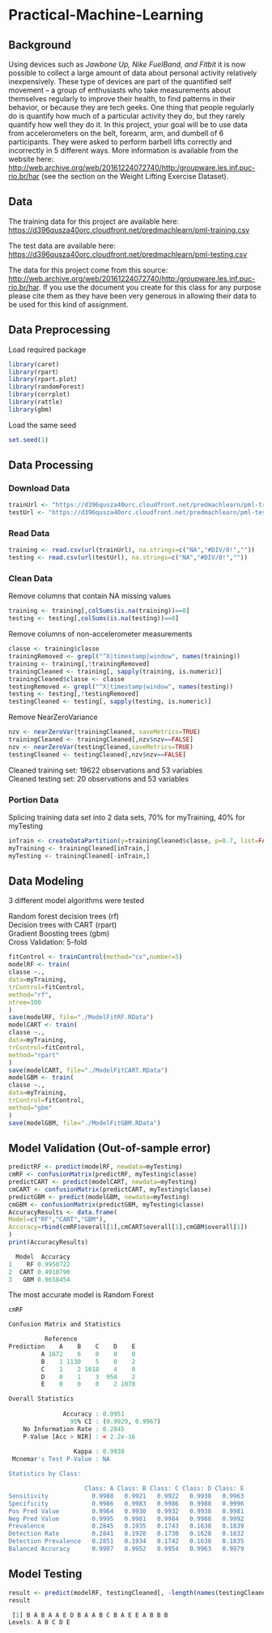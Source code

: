 # Practical-Machine-Learning
## Background
Using devices such as <i>Jawbone Up, Nike FuelBand, and Fitbit</i> it is now possible to collect a large amount of data about personal activity relatively inexpensively. These type of devices are part of the quantified self movement – a group of enthusiasts who take measurements about themselves regularly to improve their health, to find patterns in their behavior, or because they are tech geeks. One thing that people regularly do is quantify how much of a particular activity they do, but they rarely quantify how well they do it. In this project, your goal will be to use data from accelerometers on the belt, forearm, arm, and dumbell of 6 participants. They were asked to perform barbell lifts correctly and incorrectly in 5 different ways. More information is available from the website here: http://web.archive.org/web/20161224072740/http:/groupware.les.inf.puc-rio.br/har (see the section on the Weight Lifting Exercise Dataset).

## Data
The training data for this project are available here: https://d396qusza40orc.cloudfront.net/predmachlearn/pml-training.csv

The test data are available here: https://d396qusza40orc.cloudfront.net/predmachlearn/pml-testing.csv

The data for this project come from this source: http://web.archive.org/web/20161224072740/http:/groupware.les.inf.puc-rio.br/har. If you use the document you create for this class for any purpose please cite them as they have been very generous in allowing their data to be used for this kind of assignment.

## Data Preprocessing
Load required package
```r
library(caret)
library(rpart）
library(rpart.plot)
library(randomForest)
library(corrplot)
library(rattle)
library(gbm)
```
Load the same seed
```r
set.seed(1)
```
## Data Processing
### Download Data
```r
trainUrl <- "https://d396qusza40orc.cloudfront.net/predmachlearn/pml-training.csv"
testUrl <- "https://d396qusza40orc.cloudfront.net/predmachlearn/pml-testing.csv"
```
### Read Data
```r
training <- read.csv(url(trainUrl), na.strings=c("NA","#DIV/0!",""))
testing <- read.csv(url(testUrl), na.strings=c("NA","#DIV/0!",""))
```
### Clean Data
Remove columns that contain NA missing values
```r
training <- training[,colSums(is.na(training))==0]
testing <- testing[,colSums(is.na(testing))==0]
```
Remove columns of non-accelerometer measurements
```r
classe <- training$classe
trainingRemoved <- grepl("^X|timestamp|window", names(training))
training <- training[,!trainingRemoved]
trainingCleaned <- training[, sapply(training, is.numeric)]
trainingCleaned$classe <- classe
testingRemoved <- grepl("^X|timestamp|window", names(testing))
testing <- testing[,!testingRemoved]
testingCleaned <- testing[, sapply(testing, is.numeric)]
```
Remove NearZeroVariance
```r
nzv <- nearZeroVar(trainingCleaned, saveMetrics=TRUE)
trainingCleaned <- trainingCleaned[,nzv$nzv==FALSE]
nzv <- nearZeroVar(testingCleaned,saveMetrics=TRUE)
testingCleaned <- testingCleaned[,nzv$nzv==FALSE]
```
Cleaned training set: 19622 observations and 53 variables<br>
Cleaned testing set: 20 observations and 53 variables
### Portion Data
Splicing training data set into 2 data sets, 70% for myTraining, 40% for myTesting
```r
inTrain <- createDataPartition(y=trainingCleaned$classe, p=0.7, list=FALSE)
myTraining <- trainingCleaned[inTrain,]
myTesting <- trainingCleaned[-inTrain,]
```
## Data Modeling
3 different model algorithms were tested

Random forest decision trees (rf)<br>
Decision trees with CART (rpart)<br>
Gradient Boosting trees (gbm)<br>
Cross Validation: 5-fold<br>
```r
fitControl <- trainControl(method="cv",number=5)
modelRF <- train(
classe ~.,
data=myTraining,
trControl=fitControl,
method="rf",
ntree=100
)
save(modelRF, file="./ModelFitRF.RData")
modelCART <- train(
classe ~.,
data=myTraining,
trControl=fitControl,
method="rpart"
)
save(modelCART, file="./ModelFitCART.RData")
modelGBM <- train(
classe ~.,
data=myTraining,
trControl=fitControl,
method="gbm"
)
save(modelGBM, file="./ModelFitGBM.RData")

```
## Model Validation (Out-of-sample error)
```r
predictRF <- predict(modelRF, newdata=myTesting)
cmRF <- confusionMatrix(predictRF, myTesting$classe)
predictCART <- predict(modelCART, newdata=myTesting)
cmCART <- confusionMatrix(predictCART, myTesting$classe)
predictGBM <- predict(modelGBM, newdata=myTesting)
cmGBM <- confusionMatrix(predictGBM, myTesting$classe)
AccuracyResults <- data.frame(
Model=c("RF","CART","GBM"),
Accuracy=rbind(cmRF$overall[1],cmCART$overall[1],cmGBM$overall[1])
)
print(AccuracyResults)
```
```r
  Model  Accuracy
1    RF 0.9950722
2  CART 0.4910790
3   GBM 0.9658454
```
The most accurate model is Random Forest
```r
cmRF
```
```r
Confusion Matrix and Statistics

          Reference
Prediction    A    B    C    D    E
         A 1672    6    0    0    0
         B    1 1130    5    0    2
         C    1    2 1018    4    0
         D    0    1    3  958    2
         E    0    0    0    2 1078

Overall Statistics
                                          
               Accuracy : 0.9951          
                 95% CI : (0.9929, 0.9967)
    No Information Rate : 0.2845          
    P-Value [Acc > NIR] : < 2.2e-16       
                                          
                  Kappa : 0.9938          
 Mcnemar's Test P-Value : NA              

Statistics by Class:

                     Class: A Class: B Class: C Class: D Class: E
Sensitivity            0.9988   0.9921   0.9922   0.9938   0.9963
Specificity            0.9986   0.9983   0.9986   0.9988   0.9996
Pos Pred Value         0.9964   0.9930   0.9932   0.9938   0.9981
Neg Pred Value         0.9995   0.9981   0.9984   0.9988   0.9992
Prevalence             0.2845   0.1935   0.1743   0.1638   0.1839
Detection Rate         0.2841   0.1920   0.1730   0.1628   0.1832
Detection Prevalence   0.2851   0.1934   0.1742   0.1638   0.1835
Balanced Accuracy      0.9987   0.9952   0.9954   0.9963   0.9979

```
## Model Testing
```r
result <- predict(modelRF, testingCleaned[, -length(names(testingCleaned))])
result
```
```r
 [1] B A B A A E D B A A B C B A E E A B B B
Levels: A B C D E
```
